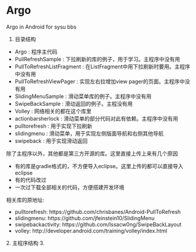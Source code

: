 Argo
====

Argo in Android for sysu bbs

1. 目录结构
<ul>
<li>Argo                      : 程序主代码</li>
<li>PullRefreshSample         : 下拉刷新的库的例子，用于学习。主程序中没有用</li>
<li>PullToRefreshListFragment : 在ListFragment中用下拉刷新时要用。主程序中没有用</li>
<li>PullToRefreshViewPager    : 实现左右拉增加view pager的页面。主程序中没有用</li>
<li>SlidingMenuSample         : 滑动菜单库的例子。主程序中没有用</li>
<li>SwipeBackSample           : 滑动返回的例子。主程没有用</li>
<li>Volley                    : 网络相关的都在这个库里</li>
<li>actionbarsherlock         : 滑动菜单的部分代码对此有依赖。主程序中没有用</li>
<li>pulltorefresh             : 用于实现下拉刷新</li>
<li>slidingmenu               : 滑动菜单，用于实现左侧版面导航和右侧其他导航</li>
<li>swipeback                 : 用于实现滑动返回</li>
</ul>
除了主程序以外，其他都是第三方开源的库。这里直接上传上来有几个原因
<ul>
<li>有的库是gradle格式的，不方便导入eclipse。这里上传的都可以直接导入eclipse</li>
<li>有的代码改过</li>
<li>一次过下载全部相关的代码，方便搭建开发环境</li>
</ul>
相关库的原地址:
<ul>
<li>pulltorefresh: https://github.com/chrisbanes/Android-PullToRefresh </li>
<li>slidingmenu: https://github.com/jfeinstein10/SlidingMenu </li>
<li>swipebackactivity: https://github.com/Issacw0ng/SwipeBackLayout </li>
<li>volley: http://developer.android.com/training/volley/index.html </li>
</ul>
2. 主程序结构
3. 

